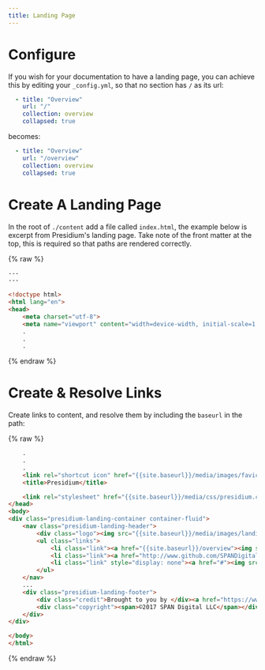 ```yaml
---
title: Landing Page
---
```


# Configure

If you wish for your documentation to have a landing page, you can achieve this by editing your `_config.yml`, so that no section has `/` as its url:

```yml
  - title: "Overview"
    url: "/"
    collection: overview
    collapsed: true
```

becomes:

```yml
  - title: "Overview"
    url: "/overview"
    collection: overview
    collapsed: true
```

# Create A Landing Page

In the root of `./content` add a file called `index.html`, the example below is excerpt from Presidium's landing page. Take note of the front matter at the top,
this is required so that paths are rendered correctly.

{% raw %}
```html
---
---

<!doctype html>
<html lang="en">
<head>
    <meta charset="utf-8">
    <meta name="viewport" content="width=device-width, initial-scale=1.0">
    .
    .
    .
```
{% endraw %}

# Create & Resolve Links

Create links to content, and resolve them by including the `baseurl` in the path:

{% raw %}
```html
    .
    .
    .
    <link rel="shortcut icon" href="{{site.baseurl}}/media/images/favicon.ico" type="image/X-icon">
    <title>Presidium</title>

    <link rel="stylesheet" href="{{site.baseurl}}/media/css/presidium.css" type="text/css" media="screen"/>
</head>
<body>
<div class="presidium-landing-container container-fluid">
    <nav class="presidium-landing-header">
        <div class="logo"><img src="{{site.baseurl}}/media/images/landing/presidium-header.png" /></div>
        <ul class="links">
            <li class="link"><a href="{{site.baseurl}}/overview"><img src="{{site.baseurl}}/media/images/landing/presidium-icon.png" /><span>DOCUMENTATION</span></a></li>
            <li class="link"><a href="http://www.github.com/SPANDigital/presidium"><img src="{{site.baseurl}}/media/images/landing/github-icon.png" /><span>ON GITHUB</span></a></li>
            <li class="link" style="display: none"><a href="#"><img src="{{site.baseurl}}/media/images/landing/slack-icon.png" /><span>ON SLACK</span></a></li>
        </ul>
    </nav>
    ...
    <div class="presidium-landing-footer">
        <div class="credit">Brought to you by </div><a href="https://www.spandigital.com"><img src="{{site.baseurl}}/media/images/landing/span-footer.png" title="SPAN Digital"/></a>
        <div class="copyright"><span>©2017 SPAN Digital LLC</span></div>
    </div>
</div>

</body>
</html>
```
{% endraw %}